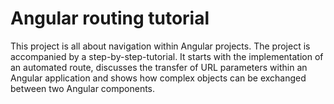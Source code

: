 # Angular routing tutorial

This project is all about navigation within Angular projects. The project is accompanied by a step-by-step-tutorial. It starts with the implementation of an automated route, discusses the transfer of URL parameters within an Angular application and shows how complex objects can be exchanged between two Angular components. 
